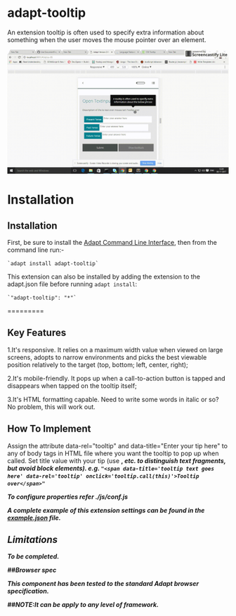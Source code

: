 adapt-tooltip
===========

An extension tooltip is often used to specify extra information about something when the user moves the mouse pointer over an element.

<img src="https://github.com/NayanKhedkar/images/blob/master/assets/tooltip.gif?raw=true" alt="tooltip.gif">

Installation
============
## Installation
First, be sure to install the [Adapt Command Line Interface](https://github.com/cajones/adapt-cli), then from the command line run:-

    `adapt install adapt-tooltip`

This extension can also be installed by adding the extension to the adapt.json file before running `adapt install`:

    `"adapt-tooltip": "*"`

=========
## Key Features

1.It's responsive. It relies on a maximum width value when viewed on large screens, adopts to narrow environments and picks the best viewable position relatively to the target (top, bottom; left, center, right);

2.It's mobile-friendly. It pops up when a call-to-action button is tapped and disappears when tapped on the tooltip itself;

3.It's HTML formatting capable. Need to write some words in italic or so? No problem, this will work out.

## How To Implement

Assign the attribute data-rel="tooltip" and data-title="Enter your tip here" to any of body tags in HTML file where you want the tooltip to pop up when called. Set title value with your tip (use <strong>, <em> etc. to distinguish text fragments, but avoid block elements).
*e.g.* `"<span data-title='tooltip text goes here' data-rel='tooltip' onclick='tooltip.call(this)'>Tooltip over</span>"`

*To configure properties refer ./js/conf.js*

*A complete example of this extension settings can be found in the [example.json](https://github.com/NayanKhedkar/adapt-tooltip/blob/master/example.json) file.*

## Limitations

To be completed.

##Browser spec

This component has been tested to the standard Adapt browser specification.

##NOTE:It can be apply to any level of framework.
